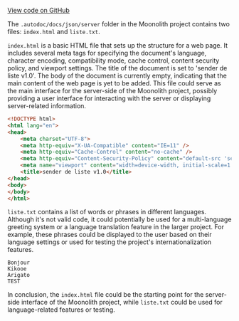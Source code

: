 [View code on GitHub](https://github.com/LaGuerrePiece/moonolith/tree/master/.autodoc/docs/json/server)

The `.autodoc/docs/json/server` folder in the Moonolith project contains two files: `index.html` and `liste.txt`.

`index.html` is a basic HTML file that sets up the structure for a web page. It includes several meta tags for specifying the document's language, character encoding, compatibility mode, cache control, content security policy, and viewport settings. The title of the document is set to 'sender de liste v1.0'. The body of the document is currently empty, indicating that the main content of the web page is yet to be added. This file could serve as the main interface for the server-side of the Moonolith project, possibly providing a user interface for interacting with the server or displaying server-related information.

```html
<!DOCTYPE html>
<html lang="en">
<head>
    <meta charset="UTF-8">
    <meta http-equiv="X-UA-Compatible" content="IE=11" />
    <meta http-equiv="Cache-Control" content="no-cache" />
    <meta http-equiv="Content-Security-Policy" content="default-src 'self'; style-src 'self';" />
    <meta name="viewport" content="width=device-width, initial-scale=1.0">
    <title>sender de liste v1.0</title>
</head>
<body>
</body>
</html>
```

`liste.txt` contains a list of words or phrases in different languages. Although it's not valid code, it could potentially be used for a multi-language greeting system or a language translation feature in the larger project. For example, these phrases could be displayed to the user based on their language settings or used for testing the project's internationalization features.

```
Bonjour
Kikooe
Arigato
TEST
```

In conclusion, the `index.html` file could be the starting point for the server-side interface of the Moonolith project, while `liste.txt` could be used for language-related features or testing.
